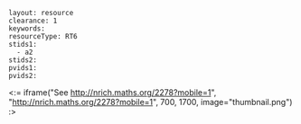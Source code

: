 ````
layout: resource
clearance: 1
keywords:
resourceType: RT6
stids1: 
  - a2
stids2:
pvids1:
pvids2:

````

<:= iframe("See http://nrich.maths.org/2278?mobile=1", "http://nrich.maths.org/2278?mobile=1", 700, 1700, image="thumbnail.png") :>

